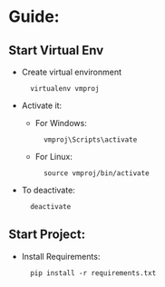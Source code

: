 # Guide:

## Start Virtual Env
* Create virtual environment

        virtualenv vmproj

* Activate it:
    * For Windows:

            vmproj\Scripts\activate
    
    * For Linux:

            source vmproj/bin/activate

* To deactivate:
    
        deactivate

## Start Project:
* Install Requirements:

        pip install -r requirements.txt
